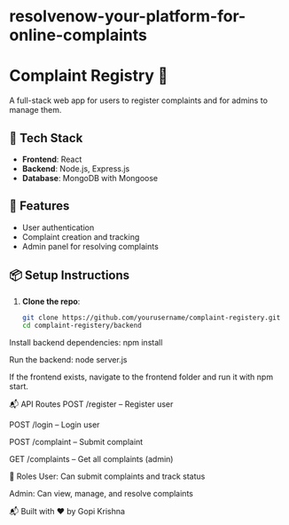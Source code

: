 # resolvenow-your-platform-for-online-complaints
# Complaint Registry 📝

A full-stack web app for users to register complaints and for admins to manage them.

## 🚀 Tech Stack

- **Frontend**: React
- **Backend**: Node.js, Express.js
- **Database**: MongoDB with Mongoose

## 🔧 Features

- User authentication
- Complaint creation and tracking
- Admin panel for resolving complaints

## 📦 Setup Instructions

1. **Clone the repo**:
   ```bash
   git clone https://github.com/yourusername/complaint-registery.git
   cd complaint-registery/backend
   
Install backend dependencies:
npm install

Run the backend:
node server.js

If the frontend exists, navigate to the frontend folder and run it with npm start.

📬 API Routes
POST /register – Register user

POST /login – Login user

POST /complaint – Submit complaint

GET /complaints – Get all complaints (admin)

👤 Roles
User: Can submit complaints and track status

Admin: Can view, manage, and resolve complaints

📬 Built with ❤️ by Gopi Krishna
